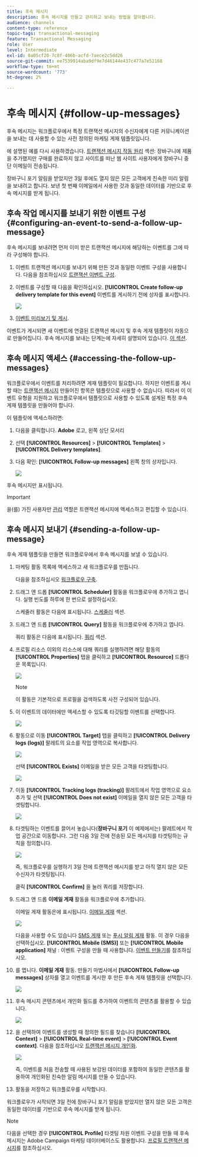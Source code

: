 ```yaml
---
title: 후속 메시지
description: 후속 메시지를 만들고 관리하고 보내는 방법을 알아봅니다.
audience: channels
content-type: reference
topic-tags: transactional-messaging
feature: Transactional Messaging
role: User
level: Intermediate
exl-id: 0a05cf20-7c8f-406b-acfd-7aece2c5dd26
source-git-commit: ee7539914aba9df9e7d46144e437c477a7e52168
workflow-type: tm+mt
source-wordcount: '773'
ht-degree: 2%

---
```


# 후속 메시지 {#follow-up-messages}

후속 메시지는 워크플로우에서 특정 트랜잭션 메시지의 수신자에게 다른 커뮤니케이션을 보내는 데 사용할 수 있는 사전 정의된 마케팅 게재 템플릿입니다.

에 설명된 예를 다시 사용하겠습니다. [트랜잭션 메시지 작동 원리](../../channels/using/getting-started-with-transactional-msg.md#transactional-messaging-operating-principle) 섹션: 장바구니에 제품을 추가했지만 구매를 완료하지 않고 사이트를 떠난 웹 사이트 사용자에게 장바구니 중단 이메일이 전송됩니다.

장바구니 포기 알림을 받았지만 3일 후에도 열지 않은 모든 고객에게 친숙한 미리 알림을 보내려고 합니다. 보낸 첫 번째 이메일에서 사용한 것과 동일한 데이터를 기반으로 후속 메시지를 받게 됩니다.

## 후속 작업 메시지를 보내기 위한 이벤트 구성 {#configuring-an-event-to-send-a-follow-up-message}

후속 메시지를 보내려면 먼저 이미 받은 트랜잭션 메시지에 해당하는 이벤트를 그에 따라 구성해야 합니다.

1. 이벤트 트랜잭션 메시지를 보내기 위해 만든 것과 동일한 이벤트 구성을 사용합니다. 다음을 참조하십시오 [트랜잭션 이벤트 구성](../../channels/using/configuring-transactional-event.md).
1. 이벤트를 구성할 때 다음을 확인하십시오. **[!UICONTROL Create follow-up delivery template for this event]** 이벤트를 게시하기 전에 상자를 표시합니다.

   ![](assets/message-center_follow-up-checkbox.png)

1. [이벤트 미리보기 및 게시](../../channels/using/publishing-transactional-event.md#previewing-and-publishing-the-event).

이벤트가 게시되면 새 이벤트에 연결된 트랜잭션 메시지 및 후속 게재 템플릿이 자동으로 만들어집니다. 후속 메시지를 보내는 단계는에 자세히 설명되어 있습니다. [이 섹션](#sending-a-follow-up-message).

## 후속 메시지 액세스 {#accessing-the-follow-up-messages}

워크플로우에서 이벤트를 처리하려면 게재 템플릿이 필요합니다. 하지만 이벤트를 게시할 때는 [트랜잭션 메시지](../../channels/using/editing-transactional-message.md) 만들어진 항목은 템플릿으로 사용할 수 없습니다. 따라서 이 이벤트 유형을 지원하고 워크플로우에서 템플릿으로 사용할 수 있도록 설계된 특정 후속 게재 템플릿을 만들어야 합니다.

이 템플릿에 액세스하려면:

1. 다음을 클릭합니다. **Adobe** 로고, 왼쪽 상단 모서리
1. 선택 **[!UICONTROL Resources]** > **[!UICONTROL Templates]** > **[!UICONTROL Delivery templates]**.
1. 다음 확인: **[!UICONTROL Follow-up messages]** 왼쪽 창의 상자입니다.

   ![](assets/message-center_follow-up-search.png)

후속 메시지만 표시됩니다.

>[!IMPORTANT]
>
>을(를) 가진 사용자만 [관리](../../administration/using/users-management.md#functional-administrators) 역할은 트랜잭션 메시지에 액세스하고 편집할 수 있습니다.

## 후속 메시지 보내기 {#sending-a-follow-up-message}

후속 게재 템플릿을 만들면 워크플로우에서 후속 메시지를 보낼 수 있습니다.

<!--You need to set up a workflow targeting the event corresponding to the transactional message that was already received.-->

1. 마케팅 활동 목록에 액세스하고 새 워크플로우를 만듭니다.

   다음을 참조하십시오 [워크플로우 구축](../../automating/using/building-a-workflow.md#creating-a-workflow).

1. 드래그 앤 드롭 **[!UICONTROL Scheduler]** 활동을 워크플로우에 추가하고 엽니다. 실행 빈도를 하루에 한 번으로 설정하십시오.

   스케줄러 활동은 다음에 표시됩니다. [스케줄러](../../automating/using/scheduler.md) 섹션.

1. 드래그 앤 드롭 **[!UICONTROL Query]** 활동을 워크플로우에 추가하고 엽니다.

   쿼리 활동은 다음에 표시됩니다. [쿼리](../../automating/using/query.md) 섹션.

1. 프로필 리소스 이외의 리소스에 대해 쿼리를 실행하려면 해당 활동의 **[!UICONTROL Properties]** 탭을 클릭하고 **[!UICONTROL Resource]** 드롭다운 목록입니다.

   ![](assets/message-center_follow-up-query-properties.png)

   >[!NOTE]
   >
   >이 활동은 기본적으로 프로필을 검색하도록 사전 구성되어 있습니다.

1. 이 이벤트의 데이터에만 액세스할 수 있도록 타깃팅할 이벤트를 선택합니다.

   ![](assets/message-center_follow-up-query-resource.png)

1. 활동으로 이동 **[!UICONTROL Target]** 탭을 클릭하고 **[!UICONTROL Delivery logs (logs)]** 팔레트의 요소를 작업 영역으로 복사합니다.

   ![](assets/message-center_follow-up-delivery-logs.png)

   선택 **[!UICONTROL Exists]** 이메일을 받은 모든 고객을 타겟팅합니다.

   ![](assets/message-center_follow-up-delivery-logs-exists.png)

1. 이동 **[!UICONTROL Tracking logs (tracking)]** 팔레트에서 작업 영역으로 요소 추가 및 선택 **[!UICONTROL Does not exist]** 이메일을 열지 않은 모든 고객을 타겟팅합니다.

   ![](assets/message-center_follow-up-delivery-and-tracking-logs.png)

1. 타겟팅하는 이벤트를 끌어서 놓습니다(**장바구니 포기** 이 예제에서는) 팔레트에서 작업 공간으로 이동합니다. 그런 다음 3일 전에 전송된 모든 메시지를 타겟팅하는 규칙을 정의합니다.

   ![](assets/message-center_follow-up-created.png)

   즉, 워크플로우를 실행하기 3일 전에 트랜잭션 메시지를 받고 아직 열지 않은 모든 수신자가 타겟팅됩니다.

   클릭 **[!UICONTROL Confirm]** 을 눌러 쿼리를 저장합니다.

1. 드래그 앤 드롭 **이메일 게재** 활동을 워크플로우에 추가합니다.

   이메일 게재 활동은에 표시됩니다. [이메일 게재](../../automating/using/email-delivery.md) 섹션.

   ![](assets/message-center_follow-up-workflow.png)

   다음을 사용할 수도 있습니다 [SMS 게재](../../automating/using/sms-delivery.md) 또는 [푸시 알림 게재](../../automating/using/push-notification-delivery.md) 활동. 이 경우 다음을 선택하십시오. **[!UICONTROL Mobile (SMS)]** 또는 **[!UICONTROL Mobile application]** 채널 : 이벤트 구성을 만들 때 사용합니다. [이벤트 만들기](../../channels/using/configuring-transactional-event.md#creating-an-event)를 참조하십시오.

1. 를 엽니다. **이메일 게재** 활동. 만들기 마법사에서 **[!UICONTROL Follow-up messages]** 상자를 열고 이벤트를 게시한 후 만든 후속 게재 템플릿을 선택합니다.

   ![](assets/message-center_follow-up-template.png)

1. 후속 메시지 콘텐츠에서 개인화 필드를 추가하여 이벤트의 콘텐츠를 활용할 수 있습니다.

   ![](assets/message-center_follow-up-content.png)

1. 을 선택하여 이벤트를 생성할 때 정의한 필드를 찾습니다 **[!UICONTROL Context]** > **[!UICONTROL Real-time event]** > **[!UICONTROL Event context]**. 다음을 참조하십시오 [트랜잭션 메시지 개인화](../../channels/using/editing-transactional-message.md#personalizing-a-transactional-message).

   ![](assets/message-center_follow-up-personalization.png)

   즉, 이벤트를 처음 전송할 때 사용된 보강된 데이터를 포함하여 동일한 콘텐츠를 활용하여 개인화된 친숙한 알림 메시지를 만들 수 있습니다.

1. 활동을 저장하고 워크플로우를 시작합니다.

워크플로우가 시작되면 3일 전에 장바구니 포기 알림을 받았지만 열지 않은 모든 고객은 동일한 데이터를 기반으로 후속 메시지를 받게 됩니다.

>[!NOTE]
>
>다음을 선택한 경우 **[!UICONTROL Profile]** 타겟팅 차원 이벤트 구성을 만들 때 후속 메시지는 Adobe Campaign 마케팅 데이터베이스도 활용합니다. [프로필 트랜잭션 메시지](../../channels/using/editing-transactional-message.md#profile-transactional-message-specificities)를 참조하십시오.
